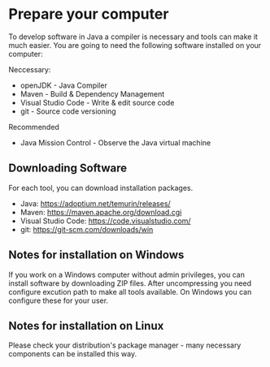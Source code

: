 # Prepare your computer
To develop software in Java a compiler is necessary and tools can make it much easier. You are going to need the following software installed on your computer:

Neccessary:

* openJDK - Java Compiler
* Maven - Build & Dependency Management
* Visual Studio Code - Write & edit source code
* git - Source code versioning

Recommended
* Java Mission Control - Observe the Java virtual machine


## Downloading Software
For each tool, you can download installation packages.
* Java: https://adoptium.net/temurin/releases/
* Maven: https://maven.apache.org/download.cgi 
* Visual Studio Code: https://code.visualstudio.com/ 
* git: https://git-scm.com/downloads/win

## Notes for installation on Windows

If you work on a Windows computer without admin privileges, you can install software by downloading ZIP files. After uncompressing you need configure excution path to make all tools available. On Windows you can configure these for your user.

## Notes for installation on Linux
Please check your distribution's package manager - many necessary components can be installed this way. 
